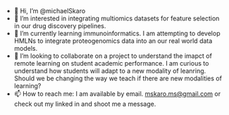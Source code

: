- 👋 Hi, I’m @michaelSkaro
- 👀 I’m interested in integrating multiomics datasets for feature selection in our drug discovery pipelines. 
- 🌱 I’m currently learning immunoinformatics. I am attempting to develop HMLNs to integrate proteogenomics data into an our real world data models. 
- 💞️ I’m looking to collaborate on a project to understand the imapct of remote learning on student academic performance. 
I am curious to understand how students will adapt to a new modality of leanring. Should we be changing the way we teach if there are new modalities of learning?
- 📫 How to reach me: I am available by email. mskaro.ms@gmail.com or check out my linked in and shoot me a message. 

<!---
michaelSkaro/michaelSkaro is a ✨ special ✨ repository because its `README.md` (this file) appears on your GitHub profile.
You can click the Preview link to take a look at your changes.
--->
